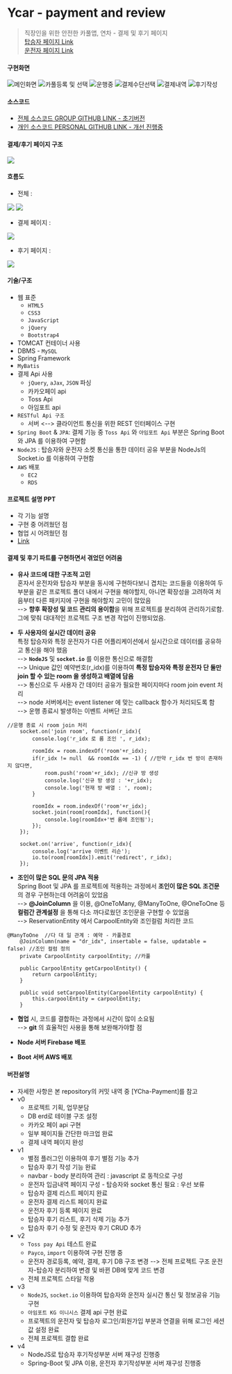 # Ycar - payment and review
> 직장인을 위한 안전한 카풀앱, 연차 - 결제 및 후기 페이지 <br>
>[탑승자 페이지 Link](http://13.125.252.85:8080/passenger/) <br>
>[운전자 페이지 Link](http://13.125.252.85:8080/driver/)

#### 구현화면 
![메인화면](https://github.com/Miniminis/BBCar/blob/master/ycar_screenshots/ycar2.png)
![카풀등록 및 선택](https://github.com/Miniminis/BBCar/blob/master/ycar_screenshots/ycar3.png)
![운행중](https://github.com/Miniminis/BBCar/blob/master/ycar_screenshots/ycar15.png)
![결제수단선택](https://github.com/Miniminis/BBCar/blob/master/ycar_screenshots/ycar17.png)
![결제내역](https://github.com/Miniminis/BBCar/blob/master/ycar_screenshots/ycar18.png)
![후기작성](https://github.com/Miniminis/BBCar/blob/master/ycar_screenshots/ycar19.png)

#### 소스코드 
* [전체 소스코드 GROUP GITHUB LINK - 초기버전](https://github.com/mand2/y-car-project)
* [개인 소스코드 PERSONAL GITHUB LINK - 개선 진행중](https://github.com/Miniminis/BBCar/tree/master/Ycar-All-Project-v2) 

#### 결제/후기 페이지 구조
<img src="https://github.com/Miniminis/BBCar/blob/master/ycar_screenshots/YCAR.png">

#### 흐름도
* 전체 : 
<img src="https://github.com/Miniminis/BBCar/blob/master/ycar_screenshots/driver_flow.png">
<img src="https://github.com/Miniminis/BBCar/blob/master/ycar_screenshots/passenger_flow.png">

* 결제 페이지 : 
<img src="https://github.com/Miniminis/BBCar/blob/master/payment.png">

* 후기 페이지 : 
<img src="https://github.com/Miniminis/BBCar/blob/master/review.png">

#### 기술/구조
* 웹 표준 
    * `HTML5`
    * `CSS3`
    * `JavaScript`
    * `jQuery`
    * `Bootstrap4`
* TOMCAT 컨테이너 사용
* DBMS - `MySQL`
* Spring Framework
* `MyBatis`
* 결제 Api 사용 
    * `jQuery`, `aJax`, `JSON` 파싱
    * 카카오페이 api
    * Toss Api 
    * 아임포트 api
* `RESTful Api 구조`  
    * 서버 <--> 클라이언트 통신을 위한 REST 인터페이스 구현
* `Spring Boot` & `JPA`: 결제 기능 중 `Toss Api` 와 `아임포트 Api` 부분은 Spring Boot 와 JPA 를 이용하여 구현함 
* `NodeJS` : 탑승자와 운전자 소켓 통신을 통한 데이터 공유 부분을 NodeJs의 Socket.io 를 이용하여 구현함 
* `AWS` 배포
    * `EC2`
    * `RDS`
 
 
#### 프로젝트 설명 PPT 
* 각 기능 설명 
* 구현 중 어려웠던 점 
* 협업 시 어려웠던 점
* [Link](https://docs.google.com/presentation/d/1_1OVTik6grzxKbo3_WMnwzl9_Jl6KYHD/edit)


#### 결제 및 후기 파트를 구현하면서 겪었던 어려움 
* **유사 코드에 대한 구조적 고민** <br>
혼자서 운전자와 탑승자 부분을 동시에 구현하다보니 겹치는 코드들을 이용하여 두 부분을 같은 프로젝트 폴더 내에서 구현을 해야할지, 아니면 확장성을 고려하여 처음부터 다른 패키지에 구현을 해야할지 고민이 많았음 <br>
--> **향후 확장성 및 코드 관리의 용이함**을 위해 프로젝트를 분리하여 관리하기로함. 그에 맞춰 대대적인 프로젝트 구조 변경 작업이 진행되었음.  <br>

* **두 사용자의 실시간 데이터 공유** <br>
특정 탑승자와 특정 운전자가 다른 어플리케이션에서 실시간으로 데이터를 공유하고 통신을 해야 했음 <br>
--> **`NodeJS`** 및 **`socket.io`** 를 이용한 통신으로 해결함 <br>
--> Unique 값인 예약번호(r_idx)를 이용하여 **특정 탑승자와 특정 운전자 단 둘만 join 할 수 있는 room 을 생성하고 배열에 담음** <br>
--> 통신으로 두 사용자 간 데이터 공유가 필요한 페이지마다 room join event 처리 <br>
--> node 서버에서는 event listener 에 맞는 callback 함수가 처리되도록 함 <br>
--> 운행 종료시 발생하는 이벤트 서버단 코드 <br>
```
//운행 종료 시 room join 처리
    socket.on('join room', function(r_idx){
        console.log('r_idx 로 룸 조인 ', r_idx);
        
        roomIdx = room.indexOf('room'+r_idx);
        if(r_idx != null  && roomIdx == -1) { //만약 r_idx 번 방이 존재하지 않다면,
            room.push('room'+r_idx); //신규 방 생성 
            console.log('신규 방 생성 : '+r_idx);
            console.log('현재 방 배열 : ', room);
        }

        roomIdx = room.indexOf('room'+r_idx);
        socket.join(room[roomIdx], function(){
            console.log(roomIdx+'번 룸에 조인됨');
        });
    });

    socket.on('arrive', function(r_idx){
        console.log('arrive 이벤트 리슨');
        io.to(room[roomIdx]).emit('redirect', r_idx);
    });
```

* **조인이 많은 SQL 문의 JPA 적용**  <br>
Spring Boot 및 JPA 를 프로젝트에 적용하는 과정에서 **조인이 많은 SQL 조건문** 의 경우 구현하는데 어려움이 있었음 <br>
--> **@JoinColumn** 을 이용, @OneToMany, @ManyToOne, @OneToOne 등 **컬럼간 관계설정** 을 통해 다소 까다로웠던 조인문을 구현할 수 있었음 <br>
--> ReservationEntity 에서 CarpoolEntity와 조인컬럼 처리한 코드 <br>
```
@ManyToOne	//다 대 일 관계 : 예약 - 카풀경로
	@JoinColumn(name = "dr_idx", insertable = false, updatable = false) //조인 컬럼 정의 
	private CarpoolEntity carpoolEntity; //카풀

	public CarpoolEntity getCarpoolEntity() {
		return carpoolEntity;
	}

	public void setCarpoolEntity(CarpoolEntity carpoolEntity) {
		this.carpoolEntity = carpoolEntity;
	}
```

* **협업** 시, 코드를 결합하는 과정에서 시간이 많이 소요됨 <br>
--> **git** 의 효율적인 사용을 통해 보완해가야할 점 

* **Node 서버 Firebase 배포** 
* **Boot 서버 AWS 배포** 


#### 버전설명
* 자세한 사항은 본 repository의 커밋 내역 중 [YCha-Payment]를 참고
* v0
   * 프로젝트 기획, 업무분담
   * DB erd로 테이블 구조 설정 
   * 카카오 페이 api 구현 
   * 일부 페이지들 간단한 마크업 완료 
   * 결제 내역 페이지 완성 
* v1
   * 별점 플러그인 이용하여 후기 별점 기능 추가 
   * 탑승자 후기 작성 기능 완료 
   * navbar - body 분리하여 관리 : javascript 로 동적으로 구성 
   * 운전자 입금내역 페이지 구성 - 탑승자와 socket 통신 필요 : 우선 보류 
   * 탑승자 결제 리스트 페이지 완료 
   * 운전자 결제 리스트 페이지 완료 
   * 운전자 후기 등록 페이지 완료 
   * 탑승자 후기 리스트, 후기 삭제 기능 추가 
   * 탑승자 후기 수정 및 운전자 후기 CRUD 추가  
* v2
    * `Toss pay Api` 테스트 완료 
    * `Payco`, `import` 이용하여 구현 진행 중 
    * 운전자 경로등록, 예약, 결제, 후기 DB 구조 변경 --> 전체 프로젝트 구조 운전자-탑승자 분리하여 변경 및 바뀐 DB에 맞게 코드 변경 
    * 전체 프로젝트 스타일 적용 
* v3 
   * `NodeJS`, `socket.io` 이용하여 탑승자와 운전자 실시간 통신 및 정보공유 기능 구현 
   * `아임포트 KG 이니시스` 결제 api 구현 완료
   * 프로젝트의 운전자 및 탑승자 로그인/회원가입 부분과 연결을 위해 로그인 세션 값 설정 완료 
   * 전체 프로젝트 결합 완료 
* v4 
   * NodeJS로 탑승자 후기작성부분 서버 재구성 진행중
   * Spring-Boot 및 JPA 이용, 운전자 후기작성부분 서버 재구성 진행중 
   
